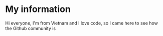 # My information
Hi everyone, I'm from Vietnam and I love code, so I came here to see how the Github community is
